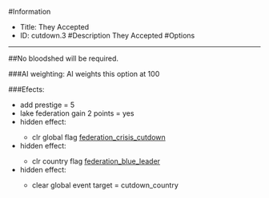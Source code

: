 #Information
 - Title: They Accepted
 - ID: cutdown.3
#Description
They Accepted
#Options

___
##No bloodshed will be required.

###AI weighting:
AI weights this option at 100


###Efects:<ul><li>add prestige = 5</li><li>lake federation gain 2 points = yes</li><li>hidden effect:</li><ul><li>clr global flag [federation_crisis_cutdown](../flags/federation_crisis_cutdown.md)</li></ul><li>hidden effect:</li><ul><li>clr country flag [federation_blue_leader](../flags/federation_blue_leader.md)</li></ul><li>hidden effect:</li><ul><li>clear global event target = cutdown_country</li></ul></ul>
